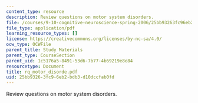 ```yaml
---
content_type: resource
description: Review questions on motor system disorders.
file: /courses/9-10-cognitive-neuroscience-spring-2006/25bb93263fc96eb2bdb3d10dccfab0fd_rq_motor_disorde.pdf
file_type: application/pdf
learning_resource_types: []
license: https://creativecommons.org/licenses/by-nc-sa/4.0/
ocw_type: OCWFile
parent_title: Study Materials
parent_type: CourseSection
parent_uid: 1c5176a5-8491-53d6-7b77-4b69219e8e84
resourcetype: Document
title: rq_motor_disorde.pdf
uid: 25bb9326-3fc9-6eb2-bdb3-d10dccfab0fd
---
```

Review questions on motor system disorders.